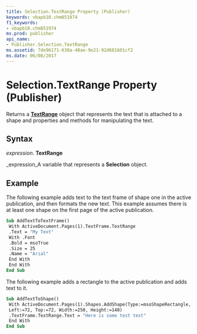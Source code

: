 ```yaml
---
title: Selection.TextRange Property (Publisher)
keywords: vbapb10.chm851974
f1_keywords:
- vbapb10.chm851974
ms.prod: publisher
api_name:
- Publisher.Selection.TextRange
ms.assetid: 7de96171-630a-40ae-9e21-92d681601cf2
ms.date: 06/08/2017
---
```



# Selection.TextRange Property (Publisher)

Returns a  **[TextRange](Publisher.TextRange.md)** object that represents the text that is attached to a shape and properties and methods for manipulating the text.


## Syntax

 _expression_. **TextRange**

 _expression_A variable that represents a  **Selection** object.


## Example

The following example adds text to the text frame of shape one in the active publication, and then formats the new text. This example assumes there is at least one shape on the first page of the active publication.


```vb
Sub AddTextToTextFrame() 
 With ActiveDocument.Pages(1).TextFrame.TextRange 
 .Text = "My Text" 
 With .Font 
 .Bold = msoTrue 
 .Size = 25 
 .Name = "Arial" 
 End With 
 End With 
End Sub
```

The following example adds a rectangle to the active publication and adds text to it.




```vb
Sub AddTextToShape() 
 With ActiveDocument.Pages(1).Shapes.AddShape(Type:=msoShapeRectangle, _ 
 Left:=72, Top:=72, Width:=250, Height:=140) 
 .TextFrame.TextRange.Text = "Here is some test text" 
 End With 
End Sub
```


